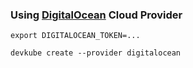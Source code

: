 ### Using [DigitalOcean](https://www.digitalocean.com/products/kubernetes) Cloud Provider

```shell
export DIGITALOCEAN_TOKEN=...

devkube create --provider digitalocean
```